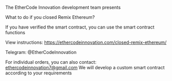 The EtherCode Innovation development team presents

What to do if you closed Remix Ethereum?

If you have verified the smart contract, you can use the smart contract functions

View instructions: https://ethercodeinnovation.com/closed-remix-ethereum/

Telegram: @EtherCodeInnovation

For individual orders, you can also contact: ethercodeinnovation7@gmail.com We will develop a custom smart contract according to your requirements
